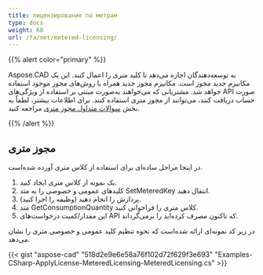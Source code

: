 ```yaml
---
title: лицензирование по метрам
type: docs
weight: 60
url: /fa/net/metered-licensing/
---
```


{{% alert color="primary" %}} 

Aspose.CAD به توسعه‌دهندگان اجازه می‌دهد تا کلید متری را اعمال کنند. این یک مکانیزم جدید مجوز است. مکانیزم مجوز جدید همراه با روش‌های مجوز موجود استفاده خواهد شد. مشتریانی که می‌خواهند به‌صورت مبتنی بر استفاده از ویژگی‌های API صورت‌ حساب دریافت کنند، می‌توانند از مجوز متری استفاده کنند. برای اطلاعات بیشتر، لطفاً به بخش [سوالات متداول مجوز متری](https://purchase.aspose.com/faqs/licensing/metered) مراجعه کنید.

{{% /alert %}} 
## **مجوز متری**
در اینجا مراحل ساده‌ای برای استفاده از کلاس متری آورده شده‌است.

1. یک نمونه از کلاس متری ایجاد کنید.
1. کلیدهای عمومی و خصوصی را به متد SetMeteredKey انتقال دهید.
1. پردازش را انجام دهید (وظیفه را اجرا کنید).
1. متد GetConsumptionQuantity کلاس متری را فراخوانی کنید.
1. این مقدار/کمیت درخواست‌های API که تاکنون مصرف کرده‌اید را برمی‌گرداند.

در زیر کد نمونه‌ای ارائه شده‌است که نحوه تنظیم کلید عمومی و خصوصی متری را نشان می‌دهد.

{{< gist "aspose-cad" "518d2e9e6e58a76f102d72f629f3e693" "Examples-CSharp-ApplyLicense-MeteredLicensing-MeteredLicensing.cs" >}}
